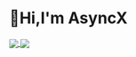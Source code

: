 # 🙂Hi,I'm AsyncX


<a href="https://hi.asyncx.top">
  <img align="center" src="https://readme-stats-nu-topaz.vercel.app/api?username=A5yncX&show_icons=true&theme=radical" />
</a>
<a href="https://hi.asyncx.top">
  <img align="center" src="https://readme-stats-nu-topaz.vercel.app/api/top-langs/?username=A5yncX&layout=compact" />
</a>